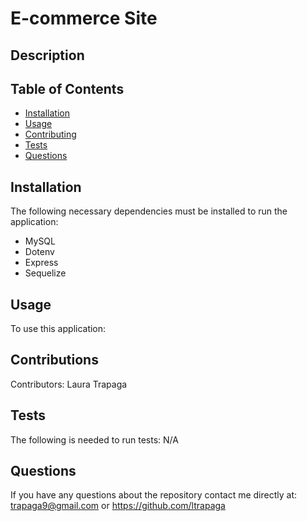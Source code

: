 # E-commerce Site

## Description

## Table of Contents

* [Installation](#installation)
* [Usage](#usage)
* [Contributing](#contributions)
* [Tests](#tests)
* [Questions](#questions)

## Installation

  The following necessary dependencies must be installed to run the application:

* MySQL
* Dotenv
* Express
* Sequelize

## Usage

  To use this application:
  
## Contributions

  Contributors: Laura Trapaga

## Tests

  The following is needed to run tests: N/A

## Questions

  If you have any questions about the repository contact me directly at:
  trapaga9@gmail.com or <https://github.com/ltrapaga>
  